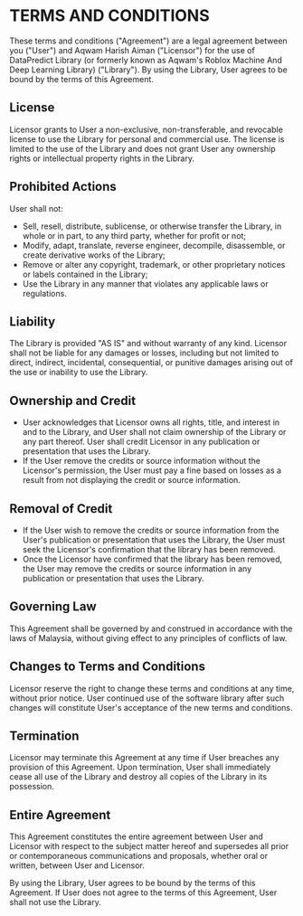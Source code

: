 # TERMS AND CONDITIONS

These terms and conditions ("Agreement") are a legal agreement between you ("User") and Aqwam Harish Aiman ("Licensor") for the use of DataPredict Library (or formerly known as Aqwam's Roblox Machine And Deep Learning Library) ("Library"). By using the Library, User agrees to be bound by the terms of this Agreement.

## License
Licensor grants to User a non-exclusive, non-transferable, and revocable license to use the Library for personal and commercial use. The license is limited to the use of the Library and does not grant User any ownership rights or intellectual property rights in the Library.

## Prohibited Actions
User shall not:
* Sell, resell, distribute, sublicense, or otherwise transfer the Library, in whole or in part, to any third party, whether for profit or not;
* Modify, adapt, translate, reverse engineer, decompile, disassemble, or create derivative works of the Library;
* Remove or alter any copyright, trademark, or other proprietary notices or labels contained in the Library;
* Use the Library in any manner that violates any applicable laws or regulations.

## Liability
The Library is provided "AS IS" and without warranty of any kind. Licensor shall not be liable for any damages or losses, including but not limited to direct, indirect, incidental, consequential, or punitive damages arising out of the use or inability to use the Library.

## Ownership and Credit
* User acknowledges that Licensor owns all rights, title, and interest in and to the Library, and User shall not claim ownership of the Library or any part thereof. User shall credit Licensor in any publication or presentation that uses the Library.
* If the User remove the credits or source information without the Licensor's permission, the User must pay a fine based on losses as a result from not displaying the credit or source information.

## Removal of Credit
* If the User wish to remove the credits or source information from the User's publication or presentation that uses the Library, the User must seek the Licensor's confirmation that the library has been removed.
* Once the Licensor have confirmed that the library has been removed, the User may remove the credits or source information in any publication or presentation that uses the Library.

## Governing Law
This Agreement shall be governed by and construed in accordance with the laws of Malaysia, without giving effect to any principles of conflicts of law.

## Changes to Terms and Conditions
Licensor reserve the right to change these terms and conditions at any time, without prior notice. User continued use of the software library after such changes will constitute User's acceptance of the new terms and conditions.

## Termination
Licensor may terminate this Agreement at any time if User breaches any provision of this Agreement. Upon termination, User shall immediately cease all use of the Library and destroy all copies of the Library in its possession.

## Entire Agreement
This Agreement constitutes the entire agreement between User and Licensor with respect to the subject matter hereof and supersedes all prior or contemporaneous communications and proposals, whether oral or written, between User and Licensor.

By using the Library, User agrees to be bound by the terms of this Agreement. If User does not agree to the terms of this Agreement, User shall not use the Library.
